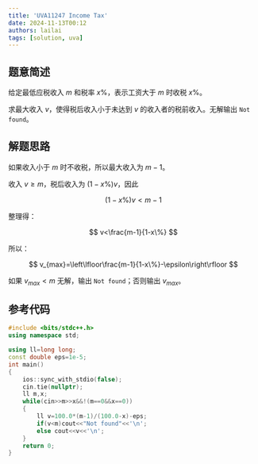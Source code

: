 ```yaml
---
title: 'UVA11247 Income Tax'
date: 2024-11-13T00:12
authors: lailai
tags: [solution, uva]
---
```


<Solution pid="UVA11247" aid="yfmf3l82" />

<!-- truncate -->

## 题意简述

给定最低应税收入 $m$ 和税率 $x\%$，表示工资大于 $m$ 时收税 $x\%$。

求最大收入 $v$，使得税后收入小于未达到 $v$ 的收入者的税前收入。无解输出 `Not found`。

## 解题思路

如果收入小于 $m$ 时不收税，所以最大收入为 $m-1$。

收入 $v\ge m$，税后收入为 $(1-x\%)v$，因此

$$
(1-x\%)v<m-1
$$

整理得：

$$
v<\frac{m-1}{1-x\%}
$$

所以：

$$
v_{max}=\left\lfloor\frac{m-1}{1-x\%}-\epsilon\right\rfloor
$$

如果 $v_{max}<m$ 无解，输出 `Not found`；否则输出 $v_{max}$。

## 参考代码

```cpp
#include <bits/stdc++.h>
using namespace std;

using ll=long long;
const double eps=1e-5;
int main()
{
	ios::sync_with_stdio(false);
	cin.tie(nullptr);
	ll m,x;
	while(cin>>m>>x&&!(m==0&&x==0))
	{
		ll v=100.0*(m-1)/(100.0-x)-eps;
		if(v<m)cout<<"Not found"<<'\n';
		else cout<<v<<'\n';
	}
	return 0;
}
```
